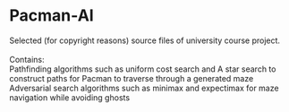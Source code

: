 # Pacman-AI

Selected (for copyright reasons) source files of university course project. <br />
<br />
Contains: <br />
Pathfinding algorithms such as uniform cost search and A star search to construct paths for Pacman to traverse through a generated maze<br />
Adversarial search algorithms such as minimax and expectimax for maze navigation while avoiding ghosts
